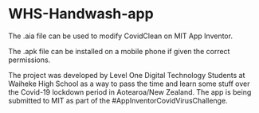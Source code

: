 # WHS-Handwash-app

The .aia file can be used to modify CovidClean on MIT App Inventor.

The .apk file can be installed on a mobile phone if given the correct permissions. 

The project was developed by Level One Digital Technology Students at Waiheke High School as a way to pass the time and learn some stuff over the Covid-19 lockdown period in Aotearoa/New Zealand. The app is being submitted to MIT as part of the #AppInventorCovidVirusChallenge. 
